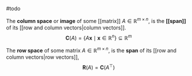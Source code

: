 #todo

The **column space** or **image** of some [[matrix]] $A\in \mathbb R^{m\times n}$, is the **[[span]]** of its [[row and column vectors|column vectors]].
$$
\mathbf{C}(A) = \{A\mathbf{x} \mid\mathbf{x}\in\mathbb R^n\}\subseteq \mathbb R^m
$$

The **row space** of some matrix $A\in \mathbb R^{m\times n}$, is the **span** of its [[row and column vectors|row vectors]],
$$
\mathbf{R}(A) = \mathbf{C}(A^\top)
$$


